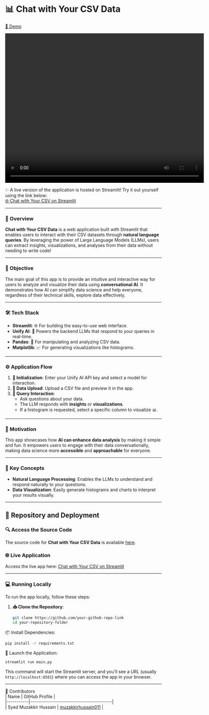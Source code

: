 # 📊 Chat with Your CSV Data  

[🚀 Demo](https://github.com/muzakkirhussain011/unifyai_demos/blob/main/videos/Talk_To_Your_Data.mp4)

<video width="640" height="480" autoplay>
  <source src="https://github.com/muzakkirhussain011/unifyai_demos/blob/main/videos/Talk_To_Your_Data.mp4" type="video/mp4">
Your browser does not support the video tag.
</video>

✨ A live version of the application is hosted on Streamlit! Try it out yourself using the link below:  
[🌐 Chat with Your CSV on Streamlit](https://your-streamlit-app-url-here)  

---

### 🧐 Overview  
**Chat with Your CSV Data** is a web application built with Streamlit that enables users to interact with their CSV datasets through **natural language queries**. By leveraging the power of Large Language Models (LLMs), users can extract insights, visualizations, and analyses from their data without needing to write code!  

---

### 🎯 Objective  
The main goal of this app is to provide an intuitive and interactive way for users to analyze and visualize their data using **conversational AI**. It demonstrates how AI can simplify data science and help everyone, regardless of their technical skills, explore data effectively.  

---

### 🛠️ Tech Stack  
- **Streamlit**: 🌐 For building the easy-to-use web interface.  
- **Unify AI**: 🤖 Powers the backend LLMs that respond to your queries in real-time.  
- **Pandas**: 🐼 For manipulating and analyzing CSV data.  
- **Matplotlib**: 📈 For generating visualizations like histograms.  

---

### ⚙️ Application Flow  
1. **🔑 Initialization**: Enter your Unify AI API key and select a model for interaction.  
2. **📂 Data Upload**: Upload a CSV file and preview it in the app.  
3. **💬 Query Interaction**:  
   - Ask questions about your data.  
   - The LLM responds with **insights** or **visualizations**.  
   - If a histogram is requested, select a specific column to visualize 📊.  

---

### 🎨 Motivation  
This app showcases how **AI can enhance data analysis** by making it simple and fun. It empowers users to engage with their data conversationally, making data science more **accessible** and **approachable** for everyone.  

---

### 🧠 Key Concepts  
- **Natural Language Processing**: Enables the LLMs to understand and respond naturally to your questions.  
- **Data Visualization**: Easily generate histograms and charts to interpret your results visually.  

---

## 📂 Repository and Deployment  

### 🔍 Access the Source Code  
The source code for **Chat with Your CSV Data** is available [here](https://github.com/your-github-repo-link).  

### 🌐 Live Application  
Access the live app here: [Chat with Your CSV on Streamlit](https://your-streamlit-app-url-here)  

---

### 💻 Running Locally  
To run the app locally, follow these steps:  

1. **📥 Clone the Repository**:  
   ```bash
   git clone https://github.com/your-github-repo-link
   cd your-repository-folder
📦 Install Dependencies:
```bash
pip install -r requirements.txt
```

🚀 Launch the Application:
```bash
streamlit run main.py
```
This command will start the Streamlit server, and you’ll see a URL (usually `http://localhost:8501`) where you can access the app in your browser.

---

👥 Contributors  
| Name      | GitHub Profile                          |  
|-----------|-----------------------------------------|  
| Syed Muzakkir Hussain | [muzakkirhussain011](https://github.com/muzakkirhussain011) |
